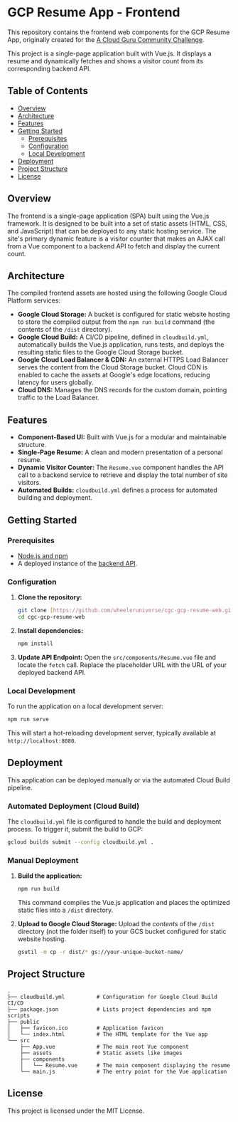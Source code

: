 # GCP Resume App - Frontend

This repository contains the frontend web components for the GCP Resume App, originally created for the [A Cloud Guru Community Challenge](https://www.pluralsight.com/resources/blog/cloud/cloudguruchallenge-your-resume-on-gcp).

This project is a single-page application built with Vue.js. It displays a resume and dynamically fetches and shows a visitor count from its corresponding backend API.

## Table of Contents

- [Overview](#overview)
- [Architecture](#architecture)
- [Features](#features)
- [Getting Started](#getting-started)
  - [Prerequisites](#prerequisites)
  - [Configuration](#configuration)
  - [Local Development](#local-development)
- [Deployment](#deployment)
- [Project Structure](#project-structure)
- [License](#license)

## Overview

The frontend is a single-page application (SPA) built using the Vue.js framework. It is designed to be built into a set of static assets (HTML, CSS, and JavaScript) that can be deployed to any static hosting service. The site's primary dynamic feature is a visitor counter that makes an AJAX call from a Vue component to a backend API to fetch and display the current count.

## Architecture

The compiled frontend assets are hosted using the following Google Cloud Platform services:

* **Google Cloud Storage:** A bucket is configured for static website hosting to store the compiled output from the `npm run build` command (the contents of the `/dist` directory).
* **Google Cloud Build:** A CI/CD pipeline, defined in `cloudbuild.yml`, automatically builds the Vue.js application, runs tests, and deploys the resulting static files to the Google Cloud Storage bucket.
* **Google Cloud Load Balancer & CDN:** An external HTTPS Load Balancer serves the content from the Cloud Storage bucket. Cloud CDN is enabled to cache the assets at Google's edge locations, reducing latency for users globally.
* **Cloud DNS:** Manages the DNS records for the custom domain, pointing traffic to the Load Balancer.

## Features

* **Component-Based UI:** Built with Vue.js for a modular and maintainable structure.
* **Single-Page Resume:** A clean and modern presentation of a personal resume.
* **Dynamic Visitor Counter:** The `Resume.vue` component handles the API call to a backend service to retrieve and display the total number of site visitors.
* **Automated Builds:** `cloudbuild.yml` defines a process for automated building and deployment.

## Getting Started

### Prerequisites

* [Node.js and npm](https://nodejs.org/en/)
* A deployed instance of the [backend API](https://github.com/wheeleruniverse/cgc-gcp-resume-app).

### Configuration

1.  **Clone the repository:**
    ```bash
    git clone [https://github.com/wheeleruniverse/cgc-gcp-resume-web.git](https://github.com/wheeleruniverse/cgc-gcp-resume-web.git)
    cd cgc-gcp-resume-web
    ```
2.  **Install dependencies:**
    ```bash
    npm install
    ```
3.  **Update API Endpoint:**
    Open the `src/components/Resume.vue` file and locate the `fetch` call. Replace the placeholder URL with the URL of your deployed backend API.

### Local Development

To run the application on a local development server:

```bash
npm run serve
````

This will start a hot-reloading development server, typically available at `http://localhost:8080`.

## Deployment

This application can be deployed manually or via the automated Cloud Build pipeline.

### Automated Deployment (Cloud Build)

The `cloudbuild.yml` file is configured to handle the build and deployment process. To trigger it, submit the build to GCP:

```bash
gcloud builds submit --config cloudbuild.yml .
```

### Manual Deployment

1.  **Build the application:**

    ```bash
    npm run build
    ```

    This command compiles the Vue.js application and places the optimized static files into a `/dist` directory.

2.  **Upload to Google Cloud Storage:**
    Upload the *contents* of the `/dist` directory (not the folder itself) to your GCS bucket configured for static website hosting.

    ```bash
    gsutil -m cp -r dist/* gs://your-unique-bucket-name/
    ```

## Project Structure

```
.
├── cloudbuild.yml          # Configuration for Google Cloud Build CI/CD
├── package.json            # Lists project dependencies and npm scripts
├── public
│   ├── favicon.ico         # Application favicon
│   └── index.html          # The HTML template for the Vue app
└── src
    ├── App.vue             # The main root Vue component
    ├── assets              # Static assets like images
    ├── components
    │   └── Resume.vue      # The main component displaying the resume
    └── main.js             # The entry point for the Vue application
```

## License

This project is licensed under the MIT License.
